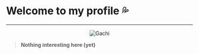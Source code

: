 # Welcome to my profile 💦
___

<p style="text-align: center;">
  <img src="https://media.giphy.com/media/v1.Y2lkPTc5MGI3NjExbjQ0M2ZkaWZ6bDEyeTN5eGtxMmtzemFmam53OW5zdDQ2OWV2dnE0NCZlcD12MV9pbnRlcm5hbF9naWZfYnlfaWQmY3Q9Zw/mUGWX5wHBAFRGzbP06/giphy-downsized-large.gif" alt="Gachi">
</p>

> **Nothing interesting here (yet)**
